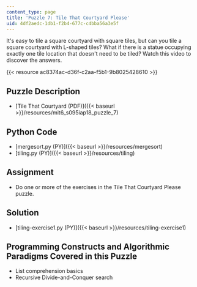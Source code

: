 ```yaml
---
content_type: page
title: 'Puzzle 7: Tile That Courtyard Please'
uid: 4df2aedc-1db1-f2b4-677c-c4bba56a3e5f
---
```


It's easy to tile a square courtyard with square tiles, but can you tile a square courtyard with L-shaped tiles? What if there is a statue occupying exactly one tile location that doesn't need to be tiled? Watch this video to discover the answers.

{{< resource ac8374ac-d36f-c2aa-f5b1-9b8025428610 >}}

Puzzle Description
------------------

*   [Tile That Courtyard (PDF)]({{< baseurl >}}/resources/mit6_s095iap18_puzzle_7)

Python Code
-----------

*   [mergesort.py (PY)]({{< baseurl >}}/resources/mergesort)
*   [tiling.py (PY)]({{< baseurl >}}/resources/tiling)

Assignment
----------

*   Do one or more of the exercises in the Tile That Courtyard Please puzzle.

Solution
--------

*   [tiling-exercise1.py (PY)]({{< baseurl >}}/resources/tiling-exercise1)

Programming Constructs and Algorithmic Paradigms Covered in this Puzzle
-----------------------------------------------------------------------

*   List comprehension basics
*   Recursive Divide-and-Conquer search